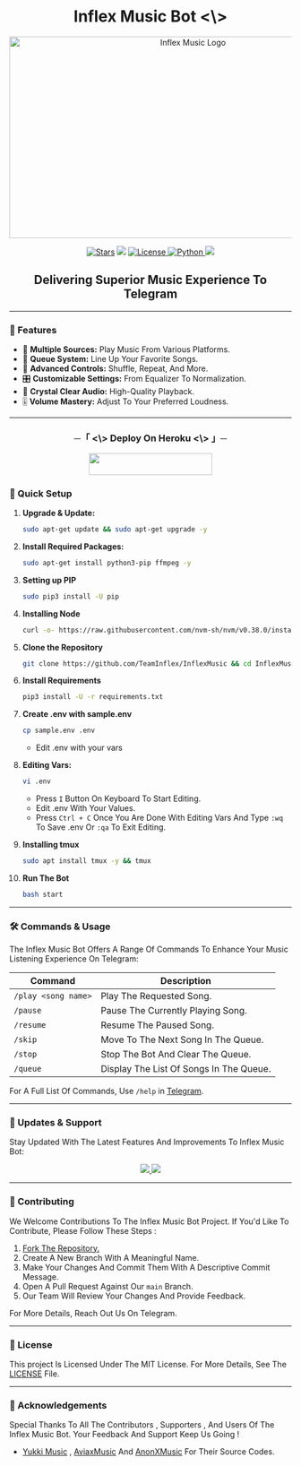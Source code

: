 <h1 align="center"> Inflex Music Bot <\> </h1>

<p align="center">
  <img src="https://graph.org/file/9d75bfb77e17b80b3da5b.png" alt="Inflex Music Logo" width="640" height="360">
</p>

<p align="center">
<a href="https://github.com/TeamInflex/InflexMusicBot/stargazers"><img src="https://img.shields.io/github/stars/TeamInflex/InflexMusicBot?color=black&logo=github&logoColor=black&style=for-the-badge" alt="Stars" /></a>
<a href="https://github.com/TeamInflex/InflexMusicBot/network/members"> <img src="https://img.shields.io/github/forks/TeamInflex/InflexMusicBot?color=black&logo=github&logoColor=black&style=for-the-badge" /></a>
<a href="https://github.com/TeamInflex/InflexMusicBot/blob/master/LICENSE"> <img src="https://img.shields.io/badge/License-MIT-blueviolet?style=for-the-badge" alt="License" /> </a>
<a href="https://www.python.org/"> <img src="https://img.shields.io/badge/Written%20in-Python-orange?style=for-the-badge&logo=python" alt="Python" /> </a>
<a href="https://github.com/TeamInflex/InflexMusicBot/commits/TeamInflex"> <img src="https://img.shields.io/github/last-commit/TeamInflex/InflexMusicBot?color=blue&logo=github&logoColor=green&style=for-the-badge" /></a>
</p>


<h2 align="center">Delivering Superior Music Experience To Telegram</h2>

---

### 🌟 Features

- 🎵 **Multiple Sources:** Play Music From Various Platforms.
- 📃 **Queue System:** Line Up Your Favorite Songs.
- 🔀 **Advanced Controls:** Shuffle, Repeat, And More.
- 🎛 **Customizable Settings:** From Equalizer To Normalization.
- 📢 **Crystal Clear Audio:** High-Quality Playback.
- 🎚 **Volume Mastery:** Adjust To Your Preferred Loudness.

---


<h3 align="center">
      ─「 <\> Deploy On Heroku <\> 」─
</h3>

<p align="center"><a href="https://dashboard.heroku.com/new?template=https://github.com/TeamInflex/InflexMusicBot"> <img src="https://img.shields.io/badge/Deploy%20On%20Heroku-black?style=for-the-badge&logo=heroku" width="220" height="38.45"/></a></p>


### 🔧 Quick Setup

1. **Upgrade & Update:**
   ```bash
   sudo apt-get update && sudo apt-get upgrade -y
   ```

2. **Install Required Packages:**
   ```bash
   sudo apt-get install python3-pip ffmpeg -y
   ```
3. **Setting up PIP**
   ```bash
   sudo pip3 install -U pip
   ```
4. **Installing Node**
   ```bash
   curl -o- https://raw.githubusercontent.com/nvm-sh/nvm/v0.38.0/install.sh | bash && source ~/.bashrc && nvm install v18
   ```
5. **Clone the Repository**
   ```bash
   git clone https://github.com/TeamInflex/InflexMusic && cd InflexMusic
   ```
6. **Install Requirements**
   ```bash
   pip3 install -U -r requirements.txt
   ```
7. **Create .env  with sample.env**
   ```bash
   cp sample.env .env
   ```
   - Edit .env with your vars
8. **Editing Vars:**
   ```bash
   vi .env
   ```
   - Press `I` Button On Keyboard To Start Editing.
   - Edit .env With Your Values.
   - Press `Ctrl + C`  Once You Are Done With Editing Vars And Type `:wq` To Save .env Or `:qa` To Exit Editing.
10. **Installing tmux**
    ```bash
    sudo apt install tmux -y && tmux
    ```
11. **Run The Bot**
    ```bash
    bash start
    ```

---

### 🛠 Commands & Usage

The Inflex Music Bot Offers A Range Of Commands To Enhance Your Music Listening Experience On Telegram:

| Command                 | Description                                 |
|-------------------------|---------------------------------------------|
| `/play <song name>`     | Play The Requested Song.                    |
| `/pause`                | Pause The Currently Playing Song.           |
| `/resume`               | Resume The Paused Song.                     |
| `/skip`                 | Move To The Next Song In The Queue.         |
| `/stop`                 | Stop The Bot And Clear The Queue.           |
| `/queue`                | Display The List Of Songs In The Queue.     |

For A Full List Of Commands, Use `/help` in [Telegram](https://t.me/InflexMusicBot).

---

### 🔄 Updates & Support

Stay Updated With The Latest Features And Improvements To Inflex Music Bot:

<p align="center">
  <a href="https://telegram.me/InflexSupport">
    <img src="https://img.shields.io/badge/Join-Support%20Group-blue?style=for-the-badge&logo=telegram">
  </a>
  <a href="https://telegram.me/TeamInflex">
    <img src="https://img.shields.io/badge/Join-Update%20Channel-blue?style=for-the-badge&logo=telegram">
  </a>
</p>

---

### 🤝 Contributing

We Welcome Contributions To The Inflex Music Bot Project. If You'd Like To Contribute, Please Follow These Steps :

1. [Fork The Repository.](https://github.com/TeamInflex/InflexMusicBot/fork)
2. Create A New Branch With A Meaningful Name.
3. Make Your Changes And Commit Them With A Descriptive Commit Message.
4. Open A Pull Request Against Our `main` Branch.
5. Our Team Will Review Your Changes And Provide Feedback.

For More Details, Reach Out Us On Telegram.

---

### 📜 License

This project Is Licensed Under The MIT License. For More Details, See The [LICENSE](LICENSE) File.

---

### 🙏 Acknowledgements

Special Thanks To All The Contributors , Supporters , And Users Of The Inflex Music Bot. Your Feedback And Support Keep Us Going !
- [Yukki Music](https://github.com/TeamYukki/YukkiMusicBot) , [AviaxMusic](https://github.com/TeamAviax/AviaxMusic) And [AnonXMusic](https://github.com/AnonymousX1025/AnonXMusic) For Their Source Codes.
